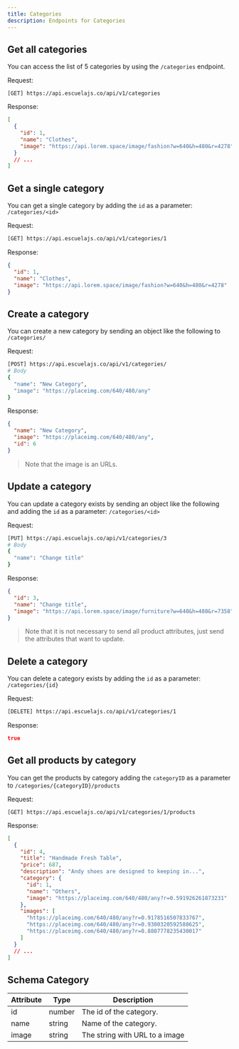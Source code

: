```yaml
---
title: Categories
description: Endpoints for Categories
---
```


## Get all categories

You can access the list of 5 categories by using the `/categories` endpoint.

Request:

```
[GET] https://api.escuelajs.co/api/v1/categories
```

Response:

```json
[
  {
    "id": 1,
    "name": "Clothes",
    "image": "https://api.lorem.space/image/fashion?w=640&h=480&r=4278"
  }
  // ...
]
```

## Get a single category

You can get a single category by adding the `id` as a parameter: `/categories/<id>`

Request:

```sh
[GET] https://api.escuelajs.co/api/v1/categories/1
```

Response:

```json
{
  "id": 1,
  "name": "Clothes",
  "image": "https://api.lorem.space/image/fashion?w=640&h=480&r=4278"
}
```

## Create a category

You can create a new category by sending an object like the following to `/categories/`

Request:

```sh
[POST] https://api.escuelajs.co/api/v1/categories/
# Body
{
  "name": "New Category",
  "image": "https://placeimg.com/640/480/any"
}
```

Response:

```json
{
  "name": "New Category",
  "image": "https://placeimg.com/640/480/any",
  "id": 6
}
```

> Note that the image is an URLs.

## Update a category

You can update a category exists by sending an object like the following and adding the `id` as a parameter: `/categories/<id>`

Request:

```sh
[PUT] https://api.escuelajs.co/api/v1/categories/3
# Body
{
  "name": "Change title"
}
```

Response:

```json
{
  "id": 3,
  "name": "Change title",
  "image": "https://api.lorem.space/image/furniture?w=640&h=480&r=7358"
}
```

> Note that it is not necessary to send all product attributes, just send the attributes that want to update.

## Delete a category

You can delete a category exists by adding the `id` as a parameter: `/categories/{id}`

Request:

```sh
[DELETE] https://api.escuelajs.co/api/v1/categories/1
```

Response:

```json
true
```

## Get all products by category

You can get the products by category adding the `categoryID` as a parameter to `/categories/{categoryID}/products`

Request:

```
[GET] https://api.escuelajs.co/api/v1/categories/1/products
```

Response:

```json
[
  {
    "id": 4,
    "title": "Handmade Fresh Table",
    "price": 687,
    "description": "Andy shoes are designed to keeping in...",
    "category": {
      "id": 1,
      "name": "Others",
      "image": "https://placeimg.com/640/480/any?r=0.591926261873231"
    },
    "images": [
      "https://placeimg.com/640/480/any?r=0.9178516507833767",
      "https://placeimg.com/640/480/any?r=0.9300320592588625",
      "https://placeimg.com/640/480/any?r=0.8807778235430017"
    ]
  }
  // ...
]
```

## Schema Category

| Attribute | Type   | Description                    |
| --------- | ------ | ------------------------------ |
| id        | number | The id of the category.        |
| name      | string | Name of the category.          |
| image     | string | The string with URL to a image |
